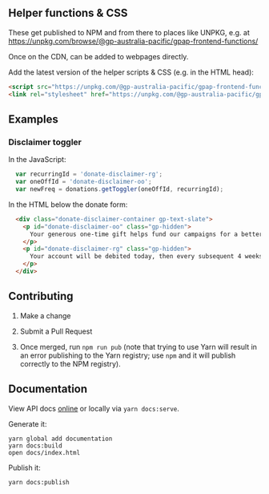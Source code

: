 ## Helper functions & CSS

These get published to NPM and from there to places like UNPKG, e.g. at https://unpkg.com/browse/@gp-australia-pacific/gpap-frontend-functions/

Once on the CDN, can be added to webpages directly.

Add the latest version of the helper scripts & CSS (e.g. in the HTML head):

```html
<script src="https://unpkg.com/@gp-australia-pacific/gpap-frontend-functions@latest"></script>
<link rel="stylesheet" href="https://unpkg.com/@gp-australia-pacific/gpap-frontend-functions@latest/dist/gp-donate.css">
```

## Examples

### Disclaimer toggler

In the JavaScript:

```javascript
  var recurringId = 'donate-disclaimer-rg';
  var oneOffId = 'donate-disclaimer-oo';
  var newFreq = donations.getToggler(oneOffId, recurringId);
```

In the HTML below the donate form:

```html
  <div class="donate-disclaimer-container gp-text-slate">
    <p id="donate-disclaimer-oo" class="gp-hidden">
      Your generous one-time gift helps fund our campaigns for a better and greener future.
    </p>
    <p id="donate-disclaimer-rg" class="gp-hidden">
      Your account will be debited today, then every subsequent 4 weeks. <a href="https://www.greenpeace.org.au/contact/">Get in touch with us to</a> arrange an alternative date.
    </p>
  </div>
```

## Contributing

1. Make a change

2. Submit a Pull Request

3. Once merged, run `npm run pub` (note that trying to use Yarn will result in an error publishing to the Yarn registry; use `npm` and it will publish correctly to the NPM registry).

## Documentation

View API docs [online](https://greenpeace.github.io/gpap-frontend-functions/) or locally via `yarn docs:serve`.

Generate it:
```
yarn global add documentation
yarn docs:build
open docs/index.html
```

Publish it:
```
yarn docs:publish
```

